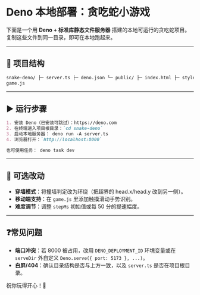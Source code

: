# Deno 本地部署：贪吃蛇小游戏

下面是一个用 **Deno + 标准库静态文件服务器**
搭建的本地可运行的贪吃蛇项目。复制这些文件到同一目录，即可在本地跑起来。

---

## 📁 项目结构

```markdown
snake-deno/ ├─ server.ts ├─ deno.json └─ public/ ├─ index.html ├─ styles.css └─
game.js
```

---

## ▶️ 运行步骤

```markdown
1. 安装 Deno（已安装可跳过）：https://deno.com
2. 在终端进入项目根目录：`cd snake-deno`
3. 启动本地服务器： deno run -A server.ts
4. 浏览器打开：`http://localhost:8000`

也可使用任务： deno task dev
```

---

## 🧪 可选改动

- **穿墙模式**：将撞墙判定改为环绕（把超界的 head.x/head.y 改到另一侧）。
- **移动端支持**：在 `game.js` 里添加触摸滑动手势识别。
- **难度调节**：调整 `stepMs` 初始值或每 50 分的提速幅度。

---

## ❓常见问题

- **端口冲突**：若 8000 被占用，改用 `DENO_DEPLOYMENT_ID` 环境变量或在
  `serveDir` 外自定义 `Deno.serve({ port: 5173 }, ...)`。
- **白屏/404**：确认目录结构是否与上方一致，以及 `server.ts` 是否在项目根目录。

祝你玩得开心！🐍
